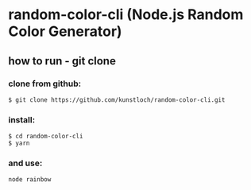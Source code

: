 # random-color-cli (Node.js Random Color Generator)

## how to run - git clone

### clone from github:

` $ git clone https://github.com/kunstloch/random-color-cli.git `

### install:

```
$ cd random-color-cli
$ yarn 
```

### and use:

``node rainbow``



